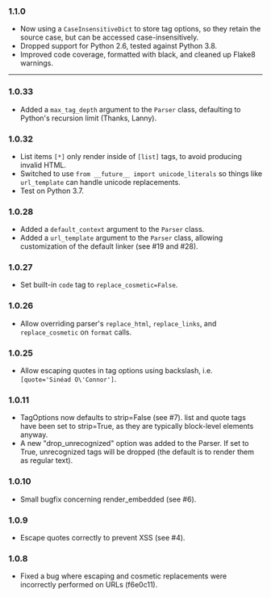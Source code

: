### 1.1.0

* Now using a `CaseInsensitiveDict` to store tag options, so they retain the source case, but can be accessed case-insensitively.
* Dropped support for Python 2.6, tested against Python 3.8.
* Improved code coverage, formatted with black, and cleaned up Flake8 warnings.

---

### 1.0.33

* Added a `max_tag_depth` argument to the `Parser` class, defaulting to Python's recursion limit (Thanks, Lanny).

### 1.0.32

* List items `[*]` only render inside of `[list]` tags, to avoid producing invalid HTML.
* Switched to use `from __future__ import unicode_literals` so things like `url_template` can handle unicode replacements.
* Test on Python 3.7.

### 1.0.28

* Added a `default_context` argument to the `Parser` class.
* Added a `url_template` argument to the `Parser` class, allowing customization of the default linker (see #19 and #28).

### 1.0.27

* Set built-in `code` tag to `replace_cosmetic=False`.

### 1.0.26

* Allow overriding parser's `replace_html`, `replace_links`, and `replace_cosmetic` on `format` calls.

### 1.0.25

* Allow escaping quotes in tag options using backslash, i.e. `[quote='Sinéad O\'Connor']`.

### 1.0.11

* TagOptions now defaults to strip=False (see #7). list and quote tags have been set to strip=True, as they are typically block-level elements anyway.
* A new "drop_unrecognized" option was added to the Parser. If set to True, unrecognized tags will be dropped (the default is to render them as regular text).

### 1.0.10

* Small bugfix concerning render_embedded (see #6).

### 1.0.9

* Escape quotes correctly to prevent XSS (see #4).

### 1.0.8

* Fixed a bug where escaping and cosmetic replacements were incorrectly performed on URLs (f6e0c11).

